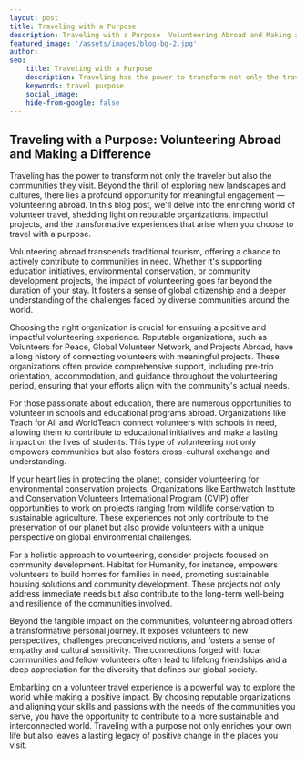 ```yaml
---
layout: post
title: Traveling with a Purpose  
description: Traveling with a Purpose  Volunteering Abroad and Making a Difference
featured_image: '/assets/images/blog-bg-2.jpg'
author: 
seo: 
    title: Traveling with a Purpose
    description: Traveling has the power to transform not only the traveler but also the communities they visit.
    keywords: travel purpose
    social_image: 
    hide-from-google: false
---
```


## Traveling with a Purpose: Volunteering Abroad and Making a Difference
Traveling has the power to transform not only the traveler but also the communities they visit. Beyond the thrill of exploring new landscapes and cultures, there lies a profound opportunity for meaningful engagement — volunteering abroad. In this blog post, we'll delve into the enriching world of volunteer travel, shedding light on reputable organizations, impactful projects, and the transformative experiences that arise when you choose to travel with a purpose.

Volunteering abroad transcends traditional tourism, offering a chance to actively contribute to communities in need. Whether it's supporting education initiatives, environmental conservation, or community development projects, the impact of volunteering goes far beyond the duration of your stay. It fosters a sense of global citizenship and a deeper understanding of the challenges faced by diverse communities around the world.

Choosing the right organization is crucial for ensuring a positive and impactful volunteering experience. Reputable organizations, such as Volunteers for Peace, Global Volunteer Network, and Projects Abroad, have a long history of connecting volunteers with meaningful projects. These organizations often provide comprehensive support, including pre-trip orientation, accommodation, and guidance throughout the volunteering period, ensuring that your efforts align with the community's actual needs.

For those passionate about education, there are numerous opportunities to volunteer in schools and educational programs abroad. Organizations like Teach for All and WorldTeach connect volunteers with schools in need, allowing them to contribute to educational initiatives and make a lasting impact on the lives of students. This type of volunteering not only empowers communities but also fosters cross-cultural exchange and understanding.

If your heart lies in protecting the planet, consider volunteering for environmental conservation projects. Organizations like Earthwatch Institute and Conservation Volunteers International Program (CVIP) offer opportunities to work on projects ranging from wildlife conservation to sustainable agriculture. These experiences not only contribute to the preservation of our planet but also provide volunteers with a unique perspective on global environmental challenges.

For a holistic approach to volunteering, consider projects focused on community development. Habitat for Humanity, for instance, empowers volunteers to build homes for families in need, promoting sustainable housing solutions and community development. These projects not only address immediate needs but also contribute to the long-term well-being and resilience of the communities involved.

Beyond the tangible impact on the communities, volunteering abroad offers a transformative personal journey. It exposes volunteers to new perspectives, challenges preconceived notions, and fosters a sense of empathy and cultural sensitivity. The connections forged with local communities and fellow volunteers often lead to lifelong friendships and a deep appreciation for the diversity that defines our global society.

Embarking on a volunteer travel experience is a powerful way to explore the world while making a positive impact. By choosing reputable organizations and aligning your skills and passions with the needs of the communities you serve, you have the opportunity to contribute to a more sustainable and interconnected world. Traveling with a purpose not only enriches your own life but also leaves a lasting legacy of positive change in the places you visit.





